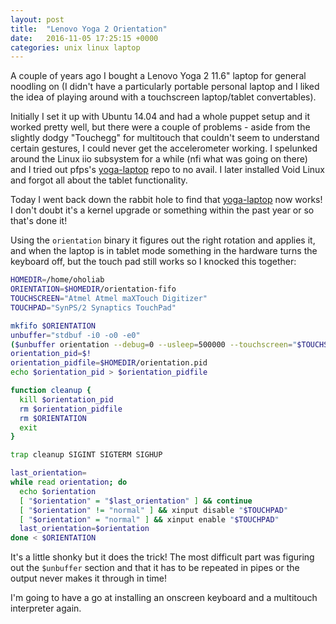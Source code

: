 ```yaml
---
layout: post
title:  "Lenovo Yoga 2 Orientation"
date:   2016-11-05 17:25:15 +0000
categories: unix linux laptop
---
```

A couple of years ago I bought a Lenovo Yoga 2 11.6" laptop for general noodling
on (I didn't have a particularly portable personal laptop and I liked the idea
of playing around with a touchscreen laptop/tablet convertables).

Initially I set it up with Ubuntu 14.04 and had a whole puppet setup and it
worked pretty well, but there were a couple of problems - aside from the
slightly dodgy "Touchegg" for multitouch that couldn't seem to understand
certain gestures, I could never get the accelerometer working. I spelunked
around the Linux iio subsystem for a while (nfi what was going on there) and I
tried out pfps's [yoga-laptop][yoga-laptop] repo to no avail. I later installed
Void Linux and forgot all about the tablet functionality.

Today I went back down the rabbit hole to find that [yoga-laptop][yoga-laptop]
now works! I don't doubt it's a kernel upgrade or something within the past year
or so that's done it!

Using the `orientation` binary it figures out the right rotation and applies it,
and when the laptop is in tablet mode something in the hardware turns the
keyboard off, but the touch pad still works so I knocked this together:

```bash
HOMEDIR=/home/oholiab
ORIENTATION=$HOMEDIR/orientation-fifo
TOUCHSCREEN="Atmel Atmel maXTouch Digitizer"
TOUCHPAD="SynPS/2 Synaptics TouchPad"

mkfifo $ORIENTATION
unbuffer="stdbuf -i0 -o0 -e0"
($unbuffer orientation --debug=0 --usleep=500000 --touchscreen="$TOUCHSCREEN" | $unbuffer awk '/ROTATE/ { print $3 }' > $ORIENTATION)&
orientation_pid=$!
orientation_pidfile=$HOMEDIR/orientation.pid
echo $orientation_pid > $orientation_pidfile

function cleanup {
  kill $orientation_pid
  rm $orientation_pidfile
  rm $ORIENTATION
  exit
}

trap cleanup SIGINT SIGTERM SIGHUP

last_orientation=
while read orientation; do
  echo $orientation
  [ "$orientation" = "$last_orientation" ] && continue
  [ "$orientation" != "normal" ] && xinput disable "$TOUCHPAD"
  [ "$orientation" = "normal" ] && xinput enable "$TOUCHPAD"
  last_orientation=$orientation
done < $ORIENTATION
```

It's a little shonky but it does the trick! The most difficult part was figuring
out the `$unbuffer` section and that it has to be repeated in pipes or the
output never makes it through in time!

I'm going to have a go at installing an onscreen keyboard and a multitouch
interpreter again.

[yoga-laptop]: https://github.com/pfps/yoga-laptop
